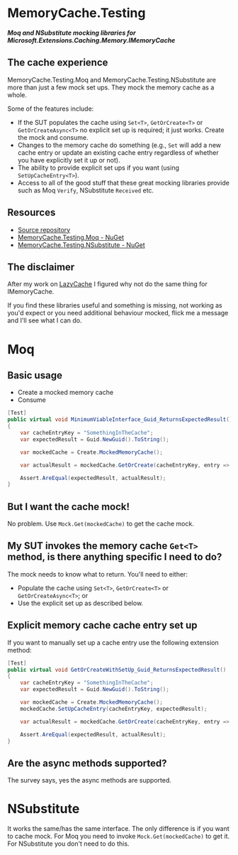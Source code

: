 # MemoryCache.Testing
__*Moq and NSubstitute mocking libraries for Microsoft.Extensions.Caching.Memory.IMemoryCache*__

## The cache experience
MemoryCache.Testing.Moq and MemoryCache.Testing.NSubstitute are more than just a few mock set ups. They mock the memory cache as a whole.

Some of the features include:
- If the SUT populates the cache using `Set<T>`, `GetOrCreate<T>` or `GetOrCreateAsync<T>` no explicit set up is required; it just works. Create the mock and consume.
- Changes to the memory cache do something (e.g., `Set` will add a new cache entry or update an existing cache entry regardless of whether you have explicitly set it up or not).
- The ability to provide explicit set ups if you want (using `SetUpCacheEntry<T>`).
- Access to all of the good stuff that these great mocking libraries provide such as Moq ```Verify```, NSubstitute ```Received``` etc. 

## Resources
- [Source repository](https://github.com/rgvlee/MemoryCache.Testing)
- [MemoryCache.Testing.Moq - NuGet](https://www.nuget.org/packages/MemoryCache.Testing.Moq/)
- [MemoryCache.Testing.NSubstitute - NuGet](https://www.nuget.org/packages/MemoryCache.Testing.NSubstitute/)

## The disclaimer
After my work on [LazyCache](https://github.com/rgvlee/LazyCache.Testing) I figured why not do the same thing for IMemoryCache.

If you find these libraries useful and something is missing, not working as you'd expect or you need additional behaviour mocked, flick me a message and I'll see what I can do.

# Moq
## Basic usage
- Create a mocked memory cache
- Consume

``` C#
[Test]
public virtual void MinimumViableInterface_Guid_ReturnsExpectedResult()
{
    var cacheEntryKey = "SomethingInTheCache";
    var expectedResult = Guid.NewGuid().ToString();

    var mockedCache = Create.MockedMemoryCache();

    var actualResult = mockedCache.GetOrCreate(cacheEntryKey, entry => expectedResult);

    Assert.AreEqual(expectedResult, actualResult);
}
```

## But I want the cache mock!
No problem. Use `Mock.Get(mockedCache)` to get the cache mock.

## My SUT invokes the memory cache `Get<T>` method, is there anything specific I need to do?
The mock needs to know what to return. You'll need to either:
- Populate the cache using `Set<T>`, `GetOrCreate<T>` or `GetOrCreateAsync<T>`; or
- Use the explicit set up as described below.

## Explicit memory cache cache entry set up
If you want to manually set up a cache entry use the following extension method:

``` C#
[Test]
public virtual void GetOrCreateWithSetUp_Guid_ReturnsExpectedResult()
{
    var cacheEntryKey = "SomethingInTheCache";
    var expectedResult = Guid.NewGuid().ToString();

    var mockedCache = Create.MockedMemoryCache();
    mockedCache.SetUpCacheEntry(cacheEntryKey, expectedResult);

    var actualResult = mockedCache.GetOrCreate(cacheEntryKey, entry => expectedResult);

    Assert.AreEqual(expectedResult, actualResult);
}
```

## Are the async methods supported?
The survey says, yes the async methods are supported.

# NSubstitute
It works the same/has the same interface. The only difference is if you want to cache mock. For Moq you need to invoke `Mock.Get(mockedCache)` to get it. For NSubstitute you don't need to do this.